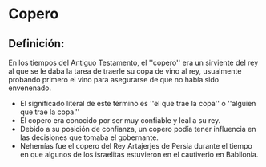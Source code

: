 # Copero

## Definición: 

En los tiempos del Antiguo Testamento, el ''copero'' era un sirviente del rey al que se le daba la tarea de traerle su copa de vino al rey, usualmente probando primero el vino para asegurarse de que no había sido envenenado.

* El significado literal de este término es ''el que trae la copa'' o ''alguien que trae la copa.''
* El copero era conocido por ser muy confiable y leal a su rey.
* Debido a su posición de confianza, un copero podía tener influencia en las decisiones que tomaba el gobernante.
* Nehemías fue el copero del Rey Artajerjes de Persia durante el tiempo en que algunos de los israelitas estuvieron en el cautiverio en Babilonia.

